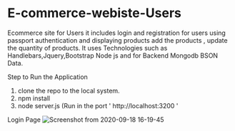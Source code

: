 # E-commerce-webiste-Users

Ecommerce site for Users it includes login and registration for users using passport authentication and displaying products add the products , update the quantity of products. It uses Technologies such as Handlebars,Jquery,Bootstrap Node js and for Backend Mongodb BSON Data.

Step to Run the Application
1)  clone the repo to the local system.
2) npm install
3) node server.js   (Run in the port ' http://localhost:3200 '

 Login Page
 ![Screenshot from 2020-09-18 16-19-45](https://user-images.githubusercontent.com/42669128/93589754-f8236280-f9ca-11ea-8f89-1c7b4483d323.png)
